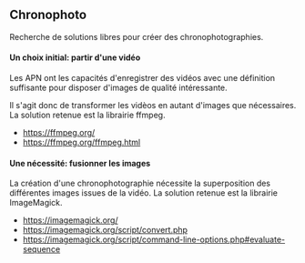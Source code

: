 ## Chronophoto
Recherche de solutions libres pour créer des chronophotographies. 
#### Un choix initial: partir d'une vidéo
Les APN ont les capacités d'enregistrer des vidéos avec une définition suffisante pour disposer d'images de qualité intéressante.

Il s'agit donc de transformer les vidèos en autant d'images que nécessaires. La solution retenue est la librairie ffmpeg.
* https://ffmpeg.org/
* https://ffmpeg.org/ffmpeg.html

#### Une nécessité: fusionner les images
La création d'une chronophotographie nécessite la superposition des différentes images issues de la vidéo. La solution retenue est la librairie ImageMagick.
* https://imagemagick.org/
* https://imagemagick.org/script/convert.php
* https://imagemagick.org/script/command-line-options.php#evaluate-sequence
